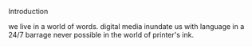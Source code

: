 Introduction

we live in a world of words.
digital media inundate us with language in a 24/7 barrage never possible in the world of printer's ink.
